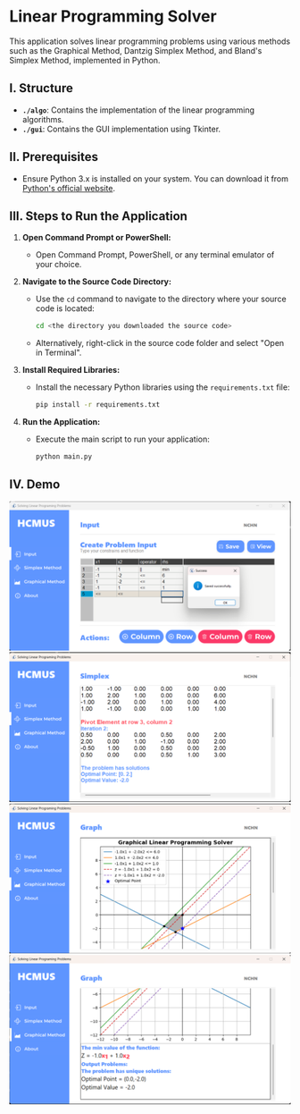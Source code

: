 # Linear Programming Solver

This application solves linear programming problems using various methods such as the Graphical Method, Dantzig Simplex Method, and Bland's Simplex Method, implemented in Python.

## I. Structure

- **`./algo`**: Contains the implementation of the linear programming algorithms.
- **`./gui`**: Contains the GUI implementation using Tkinter.

## II. Prerequisites

- Ensure Python 3.x is installed on your system. You can download it from [Python's official website](https://www.python.org/downloads/).

## III. Steps to Run the Application

1. **Open Command Prompt or PowerShell:**
   - Open Command Prompt, PowerShell, or any terminal emulator of your choice.

2. **Navigate to the Source Code Directory:**
   - Use the `cd` command to navigate to the directory where your source code is located:
     ```sh
     cd <the directory you downloaded the source code>
     ```
   - Alternatively, right-click in the source code folder and select "Open in Terminal".

3. **Install Required Libraries:**
   - Install the necessary Python libraries using the `requirements.txt` file:
     ```sh
     pip install -r requirements.txt
     ```

4. **Run the Application:**
   - Execute the main script to run your application:
     ```sh
     python main.py
     ```

## IV. Demo 
![](assets/1.png)
![](assets/2.png)
![](assets/3.png)
![](assets/4.png)


